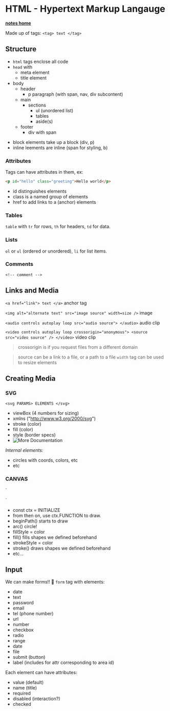 # HTML - Hypertext Markup Langauge
[**notes home**](../notes.md)

Made up of tags: `<tag> text </tag>`

## Structure
- `html` tags enclose all code
- `head` with 
  - meta element
  - title element
- body
  - header
    - p paragraph (with span, nav, div subcontent)
  - main
    - sections
      - ul (unordered list)
      - tables
      - aside(s)
  - footer
    - div with span

* block elements take up a block (div, p)
* inline leements are inline (span for styling, b)

### Attributes
Tags can have attributes in them, ex: 
```html
<p id="hello" class="greeting">Hello world</p>
```

* id distinguishes elements
* class is a named group of elements
* href to add links to a (anchor) elements


### Tables
`table` with `tr` for rows, `th` for headers, `td` for data.

### Lists
`ol` or `ul` (ordered or unordered), `li` for list items.

### Comments
`<!-- comment -->`

## Links and Media

`<a href="link"> text </a>` anchor tag

`<img alt="alternate text" src="image source" width=size />` image

`<audio controls autoplay loop src="audio source"> </audio>` audio clip

`<video controls autoplay loop crossorigin="anonymous"> <source src="video source" /> </video>` video clip
> crossorigin is if you request files from a different domain

> source can be a link to a file, or a path to a file
> `width` tag can be used to resize elements

## Creating Media

### SVG
`<svg PARAMS> ELEMENTS </svg>`

* viewBox (4 numbers for sizing)
* xmlns ("http://www.w3.org/2000/svg")
* stroke (color)
* fill (color)
* style (border specs)
* ![More Documentation](https://developer.mozilla.org/en-US/docs/Web/SVG)

*Internal elements:*
* circles with coords, colors, etc
* etc

### CANVAS
`<canvas PARAMS></canvas>
<script> CODE </script>`

* const ctx = INITIALIZE
* from then on, use ctx.FUNCTION to draw.
* beginPath() starts to draw
* arc() circle!
* fillStyle = color
* fill() fills shapes we defined beforehand
* strokeStyle = color
* stroke() draws shapes we defined beforehand
* etc...

## Input
We can make forms!! :tada:
`form` tag with elements:

- date
- text
- password
- email
- tel (phone number)
- url
- number
- checkbox
- radio
- range
- date
- file
- submit (button)
- label (includes for attr corresponding to area id)

Each element can have attributes:
- value (default)
- name (title)
- required
- disabled (interaction?)
- checked

